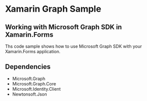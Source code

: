 # Xamarin Graph Sample
## Working with Microsoft Graph SDK in Xamarin.Forms

Ths code sample shows how to use Microsoft Graph SDK with your Xamarin.Forms application.


## Dependencies
- Microsoft.Graph
- Microsoft.Graph.Core
- Microsoft.Identity.Client
- Newtonsoft.Json

